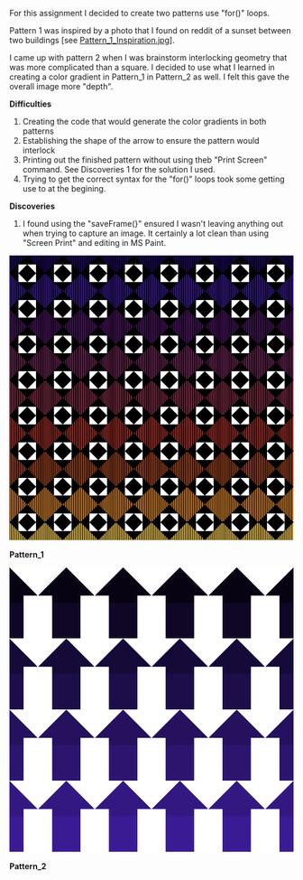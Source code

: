 For this assignment I decided to create two patterns use "for()" loops.

Pattern 1 was inspired by a photo that I found on reddit of a sunset between two buildings [see [Pattern_1_Inspiration.jpg](https://github.com/ehansmakes/CreativeProgrammingAndElectronics/blob/master/July_13/Pattern_1_Inspiration.jpg)].

I came up with pattern 2 when I was brainstorm interlocking geometry that was more complicated than a square. I decided to use what I learned in creating a color gradient in Pattern_1 in Pattern_2 as well. I felt this gave the overall image more "depth". 

**Difficulties**
1) Creating the code that would generate the color gradients in both patterns
2) Establishing the shape of the arrow to ensure the pattern would interlock 
3) Printing out the finished pattern without using theb "Print Screen" command. See Discoveries 1 for the solution I used. 
4) Trying to get the correct syntax for the "for()" loops took some getting use to at the begining. 

**Discoveries**
1) I found using the "saveFrame(}" ensured I wasn't leaving anything out when trying to capture an image. It certainly a lot clean than using "Screen Print" and editing in MS Paint. 

![](/July_13/Pattern_1.png)

**Pattern_1**

![](/July_13/Pattern_2.png)

**Pattern_2**
